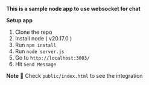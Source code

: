 **This is a sample node app to use websocket for chat**

**Setup app**
1. Clone the repo
2. Install node ( v20.17.0 )
3. Run `npm install`
4. Run `node server.js`
5. Go to `http://localhost:3003/`
6. Hit `Send Message`

**Note**
:information_desk_person:
Check `public/index.html` to see the integration

